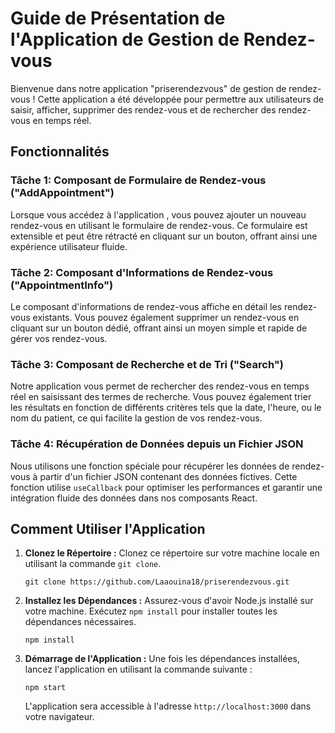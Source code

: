 # Guide de Présentation de l'Application de Gestion de Rendez-vous

Bienvenue dans notre application "priserendezvous" de gestion de rendez-vous ! Cette application a été développée pour permettre aux utilisateurs de saisir, afficher, supprimer des rendez-vous et de rechercher des rendez-vous en temps réel.

## Fonctionnalités

### Tâche 1: Composant de Formulaire de Rendez-vous ("AddAppointment")

Lorsque vous accédez à l'application , vous pouvez ajouter un nouveau rendez-vous en utilisant le formulaire de rendez-vous. Ce formulaire est extensible et peut être rétracté en cliquant sur un bouton, offrant ainsi une expérience utilisateur fluide.

### Tâche 2: Composant d'Informations de Rendez-vous ("AppointmentInfo")

Le composant d'informations de rendez-vous affiche en détail les rendez-vous existants. Vous pouvez également supprimer un rendez-vous en cliquant sur un bouton dédié, offrant ainsi un moyen simple et rapide de gérer vos rendez-vous.

### Tâche 3: Composant de Recherche et de Tri ("Search")

Notre application vous permet de rechercher des rendez-vous en temps réel en saisissant des termes de recherche. Vous pouvez également trier les résultats en fonction de différents critères tels que la date, l'heure, ou le nom du patient, ce qui facilite la gestion de vos rendez-vous.

### Tâche 4: Récupération de Données depuis un Fichier JSON

Nous utilisons une fonction spéciale pour récupérer les données de rendez-vous à partir d'un fichier JSON contenant des données fictives. Cette fonction utilise `useCallback` pour optimiser les performances et garantir une intégration fluide des données dans nos composants React.

## Comment Utiliser l'Application

1. **Clonez le Répertoire :** Clonez ce répertoire sur votre machine locale en utilisant la commande `git clone`.

    ```
    git clone https://github.com/Laaouina18/priserendezvous.git
    ```

2. **Installez les Dépendances :** Assurez-vous d'avoir Node.js installé sur votre machine. Exécutez `npm install` pour installer toutes les dépendances nécessaires.

    ```
    npm install
    ```

3. **Démarrage de l'Application :** Une fois les dépendances installées, lancez l'application en utilisant la commande suivante :

    ```
    npm start
    ```

    L'application sera accessible à l'adresse `http://localhost:3000` dans votre navigateur.

